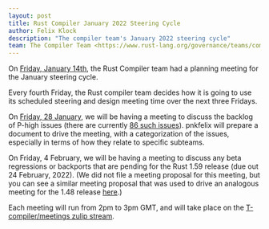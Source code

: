 ```yaml
---
layout: post
title: Rust Compiler January 2022 Steering Cycle
author: Felix Klock
description: "The compiler team's January 2022 steering cycle"
team: The Compiler Team <https://www.rust-lang.org/governance/teams/compiler>
---
```

On [Friday, January 14th][jan-14-zulip-archive], the Rust Compiler team had a planning meeting for the January steering cycle.

[jan-14-zulip-archive]: https://zulip-archive.rust-lang.org/stream/238009-t-compiler/meetings/topic/.5Bplanning.20meeting.5D.202022-01-14.html

Every fourth Friday, the Rust compiler team decides how
it is going to use its scheduled steering and design meeting time over the next
three Fridays.

On [Friday, 28 January][jan-28-mtg], we will be having a meeting to
discuss the  backlog of P-high issues (there are currently [86 such issues][p-high-issue-list]). pnkfelix will prepare a document to drive the meeting, with a categorization of the issues, especially in terms of how they relate to specific subteams.

[jan-28-mtg]: https://github.com/rust-lang/compiler-team/issues/479
[p-high-issue-list]: https://github.com/rust-lang/rust/issues?q=is%3Aopen+is%3Aissue+label%3AP-high

On Friday, 4 February, we will be having a meeting to
discuss any beta regressions or backports that are pending for the
Rust 1.59 release (due out 24 February, 2022). (We did not file a
meeting proposal for this meeting, but you can see a similar meeting
proposal that was used to drive an analogous meeting for the 1.48 release
[here](https://github.com/rust-lang/compiler-team/issues/382).)

Each meeting will run from 2pm to 3pm GMT, and will take place on the
[T-compiler/meetings zulip stream][zulip].

[zulip]: https://rust-lang.zulipchat.com/#narrow/stream/238009-t-compiler.2Fmeetings
